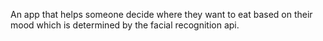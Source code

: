An app that helps someone decide where they want to eat based on their mood which is determined by the facial recognition api. 
